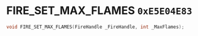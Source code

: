 # FIRE_SET_MAX_FLAMES `0xE5E04E83`

```cpp
void FIRE_SET_MAX_FLAMES(FireHandle _FireHandle, int _MaxFlames);
```